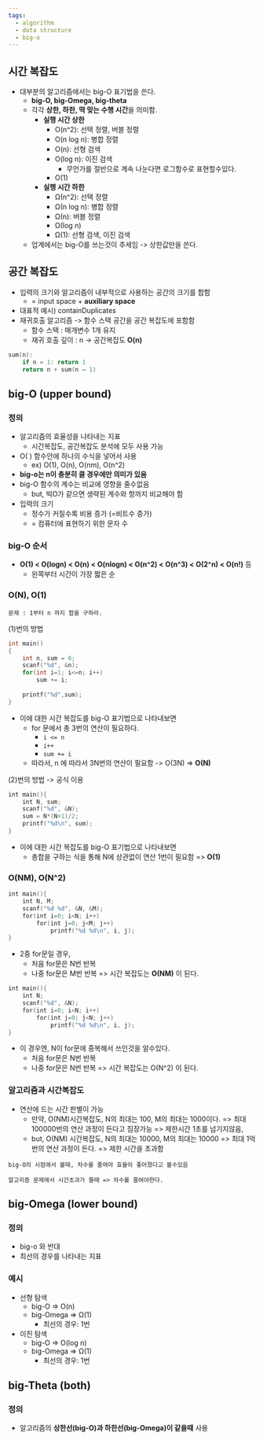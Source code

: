 ```yaml
---
tags:
  - algorithm
  - data structure
  - big-o
---
```


## 시간 복잡도

- 대부분의 알고리즘에서는 big-O 표기법을 쓴다.
	- **big-O, big-Omega, big-theta**
	- 각각 **상한, 하한, 딱 맞는 수행 시간**을 의미함. 
		- **실행 시간 상한**
			-   O(n^2): 선택 정렬, 버블 정렬
			-   O(n log n): 병합 정렬
			-   O(n): 선형 검색
			-   O(log n): 이진 검색
				- 무언가를 절반으로 계속 나눈다면 로그함수로 표현할수있다. 
			-   O(1)
		- **실행 시간 하한**
			-   Ω(n^2): 선택 정렬
			-   Ω(n log n): 병합 정렬
			-   Ω(n): 버블 정렬
			-   Ω(log n)
			-   Ω(1): 선형 검색, 이진 검색
	- 업계에서는 big-O를 쓰는것이 추세임 -> 상한값만을 쓴다. 



## 공간 복잡도

- 입력의 크기와 알고리즘이 내부적으로 사용하는 공간의 크기를 합함
	- = input space + **auxiliary space**
- 대표적 예시) containDuplicates
- 재귀호출 알고리즘 -> 함수 스택 공간을 공간 복잡도에 포함함
	- 함수 스택 : 매개변수 1개 유지
	- 재귀 호출 깊이 : n -> 공간복잡도 **O(n)**
```c++
sum(n): 
	if n = 1: return 1 
	return n + sum(n – 1)
```






## big-O  (upper bound)

### 정의

- 알고리즘의 효율성을 나타내는 지표
	- 시간복잡도, 공간복잡도 분석에 모두 사용 가능
- O( ) 함수안에 하나의 수식을 넣어서 사용
	- ex) O(1), O(n), O(nm), O(n^2)
- **big-o는 n이 충분히 클 경우에만 의미가 있음**
- big-O 함수의 계수는 비교에 영향을 줄수없음
	- but, 빅O가 같으면 생략된 계수와 항까지 비교해야 함
- 입력의 크기
	- 정수가 커질수록 비용 증가 (=비트수 증가)
	- =  컴퓨터에 표현하기 위한 문자 수 


### big-O 순서

- **O(1) < O(logn) < O(n) < O(nlogn) < O(n^2) < O(n^3) < O(2^n) < O(n!)** 등
	- 왼쪽부터 시간이 가장 짧은 순


### O(N), O(1)

```ad-example
문제 : 1부터 n 까지 합을 구하라.
```

(1)번의 방법
```c++
int main()
{
    int n, sum = 0;
    scanf("%d", &n);
    for(int i=1; i<=n; i++)
        sum += i;
        
    printf("%d",sum);
}
```
- 이에 대한 시간 복잡도를 big-O 표기법으로 나타내보면
	- for 문에서 총 3번의 연산이 필요하다.
		- `i <= n `
		- `i++ `
		- `sum += i`
	- 따라서, n 에 따라서 3N번의 연산이 필요함
	   -> O(3N) => **O(N)**

(2)번의 방법 -> 공식 이용
```c++
int main(){
    int N, sum;
    scanf("%d", &N);
    sum = N*(N+1)/2;
    printf("%d\n", sum);
}
```
- 이에 대한 시간 복잡도를 big-O 표기법으로 나타내보면
	- 총합을 구하는 식을 통해 N에 상관없이 연산 1번이 필요함
	  => **O(1)**



### O(NM), O(N^2)

```c++
int main(){
    int N, M;
    scanf("%d %d", &N, &M);
    for(int i=0; i<N; i++)
        for(int j=0; j<M; j++)
            printf("%d %d\n", i, j);
}
```
- 2중 for문일 경우,
	- 처음 for문은 N번 반복
	- 나중 for문은 M번 반복
	=> 시간 복잡도는 **O(NM)** 이 된다.
	
```c++
int main(){
    int N;
    scanf("%d", &N);
    for(int i=0; i<N; i++)
        for(int j=0; j<N; j++)
            printf("%d %d\n", i, j);
}
```
- 이 경우엔, N이 for문에 중복해서 쓰인것을 알수있다.
	- 처음 for문은 N번 반복
	- 나중 for문은 N번 반복
	=> 시간 복잡도는 O(N^2) 이 된다.


###  알고리즘과 시간복잡도

- 연산에 드는 시간 판별이 가능
	- 만약, O(NM)시간복잡도, N의 최대는 100, M의 최대는 1000이다. 
		=> 최대 100000번의 연산 과정이 든다고 짐장가능
		=> 제한시간 1초를 넘기지않음,		
	- but, O(NM) 시간복잡도, N의 최대는 10000, M의 최대는 10000
		=> 최대 1억번의 연산 과정이 든다.
		=> 제한 시간을 초과함
		
```ad-note
big-O의 시점에서 볼때, 차수를 줄여야 효율이 좋아졌다고 볼수있음

알고리즘 문제에서 시간초과가 뜰때 => 차수를 줄여야한다.
```



## big-Omega (lower bound)

### 정의 

-  big-o 와 반대
- 최선의 경우를 나타내는 지표


### 예시

- 선형 탐색
	- big-O => O(n)
	- big-Omega => Ω(1)
		- 최선의 경우: 1번
- 이진 탐색
	- big-O => O(log n)
	- big-Omega => Ω(1)
		- 최선의 경우: 1번




## big-Theta (both)

### 정의

- 알고리즘의 **상한선(big-O)과 하한선(big-Omega)이 같을때** 사용


